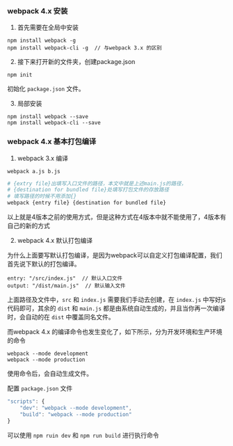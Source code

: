### webpack 4.x 安装

1. 首先需要在全局中安装

```
npm install webpack -g
npm install webpack-cli -g  // 与webpack 3.x 的区别
```

2. 接下来打开新的文件夹，创建package.json

```
npm init
```

初始化 `package.json` 文件。

3. 局部安装

```
npm install webpack --save
npm install webpack-cli --save
```

### webpack 4.x 基本打包编译

1. webpack 3.x 编译

```
webpack a.js b.js
```

```bash
# {extry file}出填写入口文件的路径，本文中就是上述main.js的路径，
# {destination for bundled file}处填写打包文件的存放路径
# 填写路径的时候不用添加{}
webpack {entry file} {destination for bundled file}
```

以上就是4版本之前的使用方式，但是这种方式在4版本中就不能使用了，4版本有自己的新的方式

2. webpack 4.x 默认打包编译

为什么上面要写默认打包编译，是因为webpack可以自定义打包编译配置，我们首先说下默认的打包编译。

```
entry: "/src/index.js"  // 默认入口文件
output: "/dist/main.js"  // 默认输入文件
```

上面路径及文件中，`src` 和 `index.js` 需要我们手动去创建，在 `index.js` 中写好js代码即可，其余的 `dist` 和 `main.js` 都是由系统自动生成的，并且当你再一次编译时，会自动的在 `dist` 中覆盖同名文件。


而webpack 4.x 的编译命令也发生变化了，如下所示，分为开发环境和生产环境的命令

```
webpack --mode development
webpack --mode production
```

使用命令后，会自动生成文件。

配置 `package.json` 文件

```js
"scripts": {
    "dev": "webpack --mode development",
    "build": "webpack --mode production"
}
```

可以使用 `npm ruin dev` 和 `npm run build` 进行执行命令